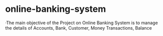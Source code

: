 # online-banking-system
·The main objective of the Project on Online Banking System is to manage the details of Accounts, Bank, Customer, Money Transactions, Balance
